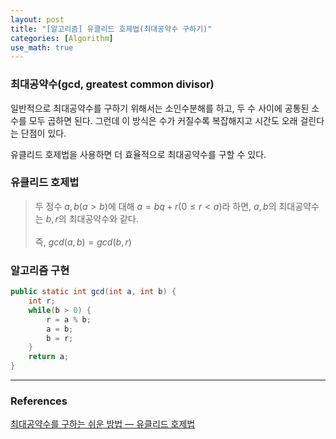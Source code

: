 ```yaml
---
layout: post
title: "[알고리즘] 유클리드 호제법(최대공약수 구하기)"
categories: [Algorithm]
use_math: true
---
```


### 최대공약수(gcd, greatest common divisor)
일반적으로 최대공약수를 구하기 위해서는 소인수분해를 하고, 두 수 사이에 공통된 소수를 모두 곱하면 된다. 그런데 이 방식은 수가 커질수록 복잡해지고 시간도 오래 걸린다는 단점이 있다. 

유클리드 호제법을 사용하면 더 효율적으로 최대공약수를 구할 수 있다.

### 유클리드 호제법
>두 정수 $a, b(a > b)$에 대해 $a = bq + r (0 \le r < a)$라 하면, $a, b$의 최대공약수는 $b, r$의 최대공약수와 같다.
<br><br>즉, $gcd(a, b) = gcd(b, r)$


### 알고리즘 구현

```java
public static int gcd(int a, int b) {
    int r;
    while(b > 0) {
        r = a % b;
        a = b;
        b = r;
    }
    return a;
}

```
---
### References

[최대공약수를 구하는 쉬운 방법 — 유클리드 호제법](https://medium.com/@joongi1978/algorithm-2-%EC%B5%9C%EB%8C%80%EA%B3%B5%EC%95%BD%EC%88%98%EB%A5%BC-%EA%B5%AC%ED%95%98%EB%8A%94-%EC%89%AC%EC%9A%B4-%EB%B0%A9%EB%B2%95-%EC%9C%A0%ED%81%B4%EB%A6%AC%EB%93%9C-%ED%98%B8%EC%A0%9C%EB%B2%95-6ea2fa81d114)